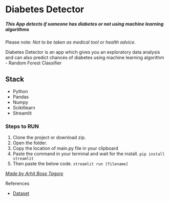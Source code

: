 ﻿# Diabetes Detector
##### _This App detects if someone has diabetes or not using machine learning algorithms_


Please note:
*Not to be taken as medical tool or health advice.*


Diabetes Detector is an app which gives you an exploratory data analysis and can also predict chances of diabetes using machine learning algorithm - Random Forest Classifier


## Stack
- Python
- Pandas
- Numpy
- Scikitlearn
- Streamlit

### Steps to RUN
1. Clone the project or download zip.
2. Open the folder.
3. Copy the location of main.py file in your clipboard
4. Paste the command in your terminal and wait for the install.
```pip install streamlit```
5. Then paste the below code.
```streamlit run [filename]```







[*Made by Arhit Bose Tagore*](https://github.com/CaptAlpha)

References
- [Dataset](https://datahub.io/machine-learning/diabetes)
